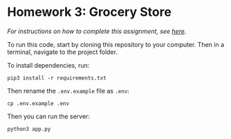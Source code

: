 # Homework 3: Grocery Store

_For instructions on how to complete this assignment, see [here](https://github.com/Tech-at-DU/ACS-1220-Authentication-and-Associations/blob/master/Assignments/grocery-store-part-2.md)._

To run this code, start by cloning this repository to your computer. Then in a terminal, navigate to the project folder.

To install dependencies, run:

```
pip3 install -r requirements.txt
```

Then rename the `.env.example` file as `.env`:

```
cp .env.example .env
```

Then you can run the server:

```
python3 app.py
```
